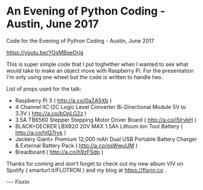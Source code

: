 # An Evening of Python Coding - Austin, June 2017
Code for the Evening of Python Coding - Austin, June 2017

https://youtu.be/YOsMBseOrjg

This is super simple code that I put toghether when I wanted to see what would take to make an object move with Raspberry Pi. For the presentation I'm only using one wheel but the code is written to handle two.

List of props used for the talk:

- Raspberry Pi 3 ( http://a.co/0aZA5Xb )
- 4 Channel IIC I2C Logic Level Converter Bi-Directional Module 5V to 3.3V ( http://a.co/bOpLG2z )
- 3.5A TB6560 Stepper Stepping Motor Driver Board ( http://a.co/i5lrvkH )
- BLACK+DECKER LBXR20 20V MAX 1.5Ah Lithium Ion Tool Battery ( http://a.co/hIQ7ryk )
- Jackery Giant+ Premium 12,000 mAh Dual USB Portable Battery Charger & External Battery Pack ( http://a.co/gsWwuUM )
- Breadboard ( http://a.co/h9zFSdp )

Thanks for coming and don't forget to check out my new album VIV on Spotify ( smarturl.it/FLOTRON ) and my blog at https://florin.co .


--- Florin
